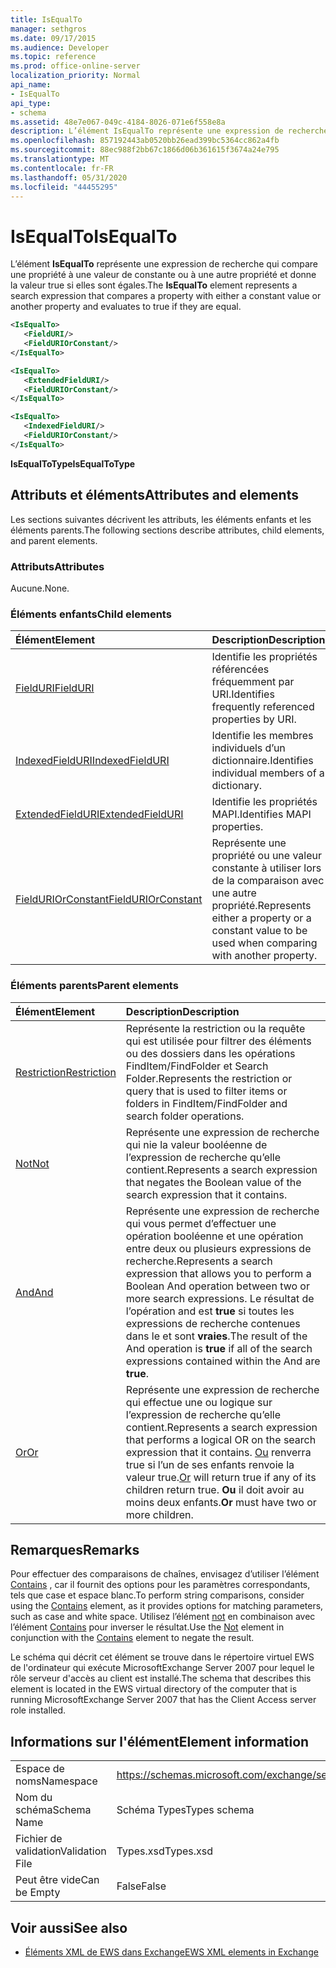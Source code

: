 ```yaml
---
title: IsEqualTo
manager: sethgros
ms.date: 09/17/2015
ms.audience: Developer
ms.topic: reference
ms.prod: office-online-server
localization_priority: Normal
api_name:
- IsEqualTo
api_type:
- schema
ms.assetid: 48e7e067-049c-4184-8026-071e6f558e8a
description: L’élément IsEqualTo représente une expression de recherche qui compare une propriété à une valeur de constante ou à une autre propriété et donne la valeur true si elles sont égales.
ms.openlocfilehash: 857192443ab0520bb26ead399bc5364cc862a4fb
ms.sourcegitcommit: 88ec988f2bb67c1866d06b361615f3674a24e795
ms.translationtype: MT
ms.contentlocale: fr-FR
ms.lasthandoff: 05/31/2020
ms.locfileid: "44455295"
---
```

# <a name="isequalto"></a><span data-ttu-id="66882-103">IsEqualTo</span><span class="sxs-lookup"><span data-stu-id="66882-103">IsEqualTo</span></span>

<span data-ttu-id="66882-104">L’élément **IsEqualTo** représente une expression de recherche qui compare une propriété à une valeur de constante ou à une autre propriété et donne la valeur true si elles sont égales.</span><span class="sxs-lookup"><span data-stu-id="66882-104">The **IsEqualTo** element represents a search expression that compares a property with either a constant value or another property and evaluates to true if they are equal.</span></span> 
  
```xml
<IsEqualTo>
   <FieldURI/>
   <FieldURIOrConstant/>
</IsEqualTo>
```

```xml
<IsEqualTo>
   <ExtendedFieldURI/>
   <FieldURIOrConstant/>
</IsEqualTo>
```

```xml
<IsEqualTo>
   <IndexedFieldURI/> 
   <FieldURIOrConstant/>
</IsEqualTo>
```

<span data-ttu-id="66882-105">**IsEqualToType**</span><span class="sxs-lookup"><span data-stu-id="66882-105">**IsEqualToType**</span></span>

## <a name="attributes-and-elements"></a><span data-ttu-id="66882-106">Attributs et éléments</span><span class="sxs-lookup"><span data-stu-id="66882-106">Attributes and elements</span></span>

<span data-ttu-id="66882-107">Les sections suivantes décrivent les attributs, les éléments enfants et les éléments parents.</span><span class="sxs-lookup"><span data-stu-id="66882-107">The following sections describe attributes, child elements, and parent elements.</span></span>
  
### <a name="attributes"></a><span data-ttu-id="66882-108">Attributs</span><span class="sxs-lookup"><span data-stu-id="66882-108">Attributes</span></span>

<span data-ttu-id="66882-109">Aucune.</span><span class="sxs-lookup"><span data-stu-id="66882-109">None.</span></span>
  
### <a name="child-elements"></a><span data-ttu-id="66882-110">Éléments enfants</span><span class="sxs-lookup"><span data-stu-id="66882-110">Child elements</span></span>

|<span data-ttu-id="66882-111">**Élément**</span><span class="sxs-lookup"><span data-stu-id="66882-111">**Element**</span></span>|<span data-ttu-id="66882-112">**Description**</span><span class="sxs-lookup"><span data-stu-id="66882-112">**Description**</span></span>|
|:-----|:-----|
|[<span data-ttu-id="66882-113">FieldURI</span><span class="sxs-lookup"><span data-stu-id="66882-113">FieldURI</span></span>](fielduri.md) <br/> |<span data-ttu-id="66882-114">Identifie les propriétés référencées fréquemment par URI.</span><span class="sxs-lookup"><span data-stu-id="66882-114">Identifies frequently referenced properties by URI.</span></span>  <br/> |
|[<span data-ttu-id="66882-115">IndexedFieldURI</span><span class="sxs-lookup"><span data-stu-id="66882-115">IndexedFieldURI</span></span>](indexedfielduri.md) <br/> |<span data-ttu-id="66882-116">Identifie les membres individuels d’un dictionnaire.</span><span class="sxs-lookup"><span data-stu-id="66882-116">Identifies individual members of a dictionary.</span></span>  <br/> |
|[<span data-ttu-id="66882-117">ExtendedFieldURI</span><span class="sxs-lookup"><span data-stu-id="66882-117">ExtendedFieldURI</span></span>](extendedfielduri.md) <br/> |<span data-ttu-id="66882-118">Identifie les propriétés MAPI.</span><span class="sxs-lookup"><span data-stu-id="66882-118">Identifies MAPI properties.</span></span>  <br/> |
|[<span data-ttu-id="66882-119">FieldURIOrConstant</span><span class="sxs-lookup"><span data-stu-id="66882-119">FieldURIOrConstant</span></span>](fielduriorconstant.md) <br/> |<span data-ttu-id="66882-120">Représente une propriété ou une valeur constante à utiliser lors de la comparaison avec une autre propriété.</span><span class="sxs-lookup"><span data-stu-id="66882-120">Represents either a property or a constant value to be used when comparing with another property.</span></span>  <br/> |
   
### <a name="parent-elements"></a><span data-ttu-id="66882-121">Éléments parents</span><span class="sxs-lookup"><span data-stu-id="66882-121">Parent elements</span></span>

|<span data-ttu-id="66882-122">**Élément**</span><span class="sxs-lookup"><span data-stu-id="66882-122">**Element**</span></span>|<span data-ttu-id="66882-123">**Description**</span><span class="sxs-lookup"><span data-stu-id="66882-123">**Description**</span></span>|
|:-----|:-----|
|[<span data-ttu-id="66882-124">Restriction</span><span class="sxs-lookup"><span data-stu-id="66882-124">Restriction</span></span>](restriction.md) <br/> |<span data-ttu-id="66882-125">Représente la restriction ou la requête qui est utilisée pour filtrer des éléments ou des dossiers dans les opérations FindItem/FindFolder et Search Folder.</span><span class="sxs-lookup"><span data-stu-id="66882-125">Represents the restriction or query that is used to filter items or folders in FindItem/FindFolder and search folder operations.</span></span>  <br/> |
|[<span data-ttu-id="66882-126">Not</span><span class="sxs-lookup"><span data-stu-id="66882-126">Not</span></span>](not.md) <br/> |<span data-ttu-id="66882-127">Représente une expression de recherche qui nie la valeur booléenne de l’expression de recherche qu’elle contient.</span><span class="sxs-lookup"><span data-stu-id="66882-127">Represents a search expression that negates the Boolean value of the search expression that it contains.</span></span>  <br/> |
|[<span data-ttu-id="66882-128">And</span><span class="sxs-lookup"><span data-stu-id="66882-128">And</span></span>](and.md) <br/> |<span data-ttu-id="66882-129">Représente une expression de recherche qui vous permet d’effectuer une opération booléenne et une opération entre deux ou plusieurs expressions de recherche.</span><span class="sxs-lookup"><span data-stu-id="66882-129">Represents a search expression that allows you to perform a Boolean And operation between two or more search expressions.</span></span> <span data-ttu-id="66882-130">Le résultat de l’opération and est **true** si toutes les expressions de recherche contenues dans le et sont **vraies**.</span><span class="sxs-lookup"><span data-stu-id="66882-130">The result of the And operation is **true** if all of the search expressions contained within the And are **true**.</span></span>  <br/> |
|[<span data-ttu-id="66882-131">Or</span><span class="sxs-lookup"><span data-stu-id="66882-131">Or</span></span>](or.md) <br/> |<span data-ttu-id="66882-132">Représente une expression de recherche qui effectue une ou logique sur l’expression de recherche qu’elle contient.</span><span class="sxs-lookup"><span data-stu-id="66882-132">Represents a search expression that performs a logical OR on the search expression that it contains.</span></span> <span data-ttu-id="66882-133">[Ou](or.md) renverra true si l’un de ses enfants renvoie la valeur true.</span><span class="sxs-lookup"><span data-stu-id="66882-133">[Or](or.md) will return true if any of its children return true.</span></span> <span data-ttu-id="66882-134">**Ou** il doit avoir au moins deux enfants.</span><span class="sxs-lookup"><span data-stu-id="66882-134">**Or** must have two or more children.</span></span>  <br/> |
   
## <a name="remarks"></a><span data-ttu-id="66882-135">Remarques</span><span class="sxs-lookup"><span data-stu-id="66882-135">Remarks</span></span>

<span data-ttu-id="66882-136">Pour effectuer des comparaisons de chaînes, envisagez d’utiliser l’élément [Contains](contains.md) , car il fournit des options pour les paramètres correspondants, tels que case et espace blanc.</span><span class="sxs-lookup"><span data-stu-id="66882-136">To perform string comparisons, consider using the [Contains](contains.md) element, as it provides options for matching parameters, such as case and white space.</span></span> <span data-ttu-id="66882-137">Utilisez l’élément [not](not.md) en combinaison avec l’élément [Contains](contains.md) pour inverser le résultat.</span><span class="sxs-lookup"><span data-stu-id="66882-137">Use the [Not](not.md) element in conjunction with the [Contains](contains.md) element to negate the result.</span></span> 
  
<span data-ttu-id="66882-138">Le schéma qui décrit cet élément se trouve dans le répertoire virtuel EWS de l'ordinateur qui exécute MicrosoftExchange Server 2007 pour lequel le rôle serveur d'accès au client est installé.</span><span class="sxs-lookup"><span data-stu-id="66882-138">The schema that describes this element is located in the EWS virtual directory of the computer that is running MicrosoftExchange Server 2007 that has the Client Access server role installed.</span></span>
  
## <a name="element-information"></a><span data-ttu-id="66882-139">Informations sur l'élément</span><span class="sxs-lookup"><span data-stu-id="66882-139">Element information</span></span>

|||
|:-----|:-----|
|<span data-ttu-id="66882-140">Espace de noms</span><span class="sxs-lookup"><span data-stu-id="66882-140">Namespace</span></span>  <br/> |https://schemas.microsoft.com/exchange/services/2006/types  <br/> |
|<span data-ttu-id="66882-141">Nom du schéma</span><span class="sxs-lookup"><span data-stu-id="66882-141">Schema Name</span></span>  <br/> |<span data-ttu-id="66882-142">Schéma Types</span><span class="sxs-lookup"><span data-stu-id="66882-142">Types schema</span></span>  <br/> |
|<span data-ttu-id="66882-143">Fichier de validation</span><span class="sxs-lookup"><span data-stu-id="66882-143">Validation File</span></span>  <br/> |<span data-ttu-id="66882-144">Types.xsd</span><span class="sxs-lookup"><span data-stu-id="66882-144">Types.xsd</span></span>  <br/> |
|<span data-ttu-id="66882-145">Peut être vide</span><span class="sxs-lookup"><span data-stu-id="66882-145">Can be Empty</span></span>  <br/> |<span data-ttu-id="66882-146">False</span><span class="sxs-lookup"><span data-stu-id="66882-146">False</span></span>  <br/> |
   
## <a name="see-also"></a><span data-ttu-id="66882-147">Voir aussi</span><span class="sxs-lookup"><span data-stu-id="66882-147">See also</span></span>

- [<span data-ttu-id="66882-148">Éléments XML de EWS dans Exchange</span><span class="sxs-lookup"><span data-stu-id="66882-148">EWS XML elements in Exchange</span></span>](ews-xml-elements-in-exchange.md)

